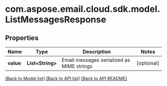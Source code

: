 
# com.aspose.email.cloud.sdk.model.ListMessagesResponse

## Properties
Name | Type | Description | Notes
------------ | ------------- | ------------- | -------------
**value** | **List&lt;String&gt;** | Email messages serialized as MIME strings |  [optional]


[[Back to Model list]](README.md#documentation-for-models) [[Back to API list]](README.md#documentation-for-api-endpoints) [[Back to API README]](README.md)

